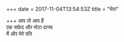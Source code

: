 +++
date = 2017-11-04T13:54:53Z
title = "घेरा"

+++ 
आप तो आप हैं   
एक सफ़ेद और मोटा दानव   
मैं और मेरे पति